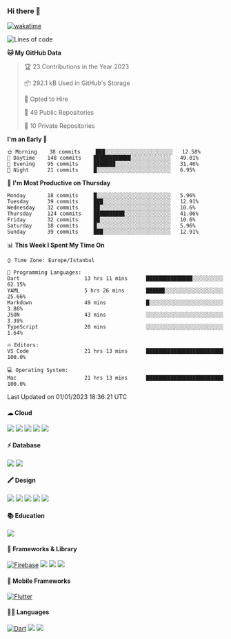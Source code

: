 ### Hi there 👋

[![wakatime](https://wakatime.com/badge/user/35d9e342-a492-47fe-97ca-8b6bc19cedb2.svg)](https://wakatime.com/@35d9e342-a492-47fe-97ca-8b6bc19cedb2)

<!--
**ska2519/ska2519** is a ✨ _special_ ✨ repository because its `README.md` (this file) appears on your GitHub profile.

Here are some ideas to get you started:

- 🔭 I’m currently working on ...
- 🌱 I’m currently learning ...
- 👯 I’m looking to collaborate on ...
- 🤔 I’m looking for help with ...
- 💬 Ask me about ...
- 📫 How to reach me: ...
- 😄 Pronouns: ...
- ⚡ Fun fact: ...
-->

<!--START_SECTION:waka-->
![Lines of code](https://img.shields.io/badge/From%20Hello%20World%20I%27ve%20Written-2%20Million%20lines%20of%20code-blue)

**🐱 My GitHub Data** 

> 🏆 23 Contributions in the Year 2023
 > 
> 📦 292.1 kB Used in GitHub's Storage 
 > 
> 💼 Opted to Hire
 > 
> 📜 49 Public Repositories 
 > 
> 🔑 10 Private Repositories  
 > 
**I'm an Early 🐤** 

```text
🌞 Morning    38 commits     ███░░░░░░░░░░░░░░░░░░░░░░   12.58% 
🌆 Daytime    148 commits    ████████████░░░░░░░░░░░░░   49.01% 
🌃 Evening    95 commits     ███████░░░░░░░░░░░░░░░░░░   31.46% 
🌙 Night      21 commits     █░░░░░░░░░░░░░░░░░░░░░░░░   6.95%

```
📅 **I'm Most Productive on Thursday** 

```text
Monday       18 commits     █░░░░░░░░░░░░░░░░░░░░░░░░   5.96% 
Tuesday      39 commits     ███░░░░░░░░░░░░░░░░░░░░░░   12.91% 
Wednesday    32 commits     ██░░░░░░░░░░░░░░░░░░░░░░░   10.6% 
Thursday     124 commits    ██████████░░░░░░░░░░░░░░░   41.06% 
Friday       32 commits     ██░░░░░░░░░░░░░░░░░░░░░░░   10.6% 
Saturday     18 commits     █░░░░░░░░░░░░░░░░░░░░░░░░   5.96% 
Sunday       39 commits     ███░░░░░░░░░░░░░░░░░░░░░░   12.91%

```


📊 **This Week I Spent My Time On** 

```text
⌚︎ Time Zone: Europe/Istanbul

💬 Programming Languages: 
Dart                     13 hrs 11 mins      ███████████████░░░░░░░░░░   62.15% 
YAML                     5 hrs 26 mins       ██████░░░░░░░░░░░░░░░░░░░   25.66% 
Markdown                 49 mins             █░░░░░░░░░░░░░░░░░░░░░░░░   3.86% 
JSON                     43 mins             ░░░░░░░░░░░░░░░░░░░░░░░░░   3.39% 
TypeScript               20 mins             ░░░░░░░░░░░░░░░░░░░░░░░░░   1.64%

🔥 Editors: 
VS Code                  21 hrs 13 mins      █████████████████████████   100.0%

💻 Operating System: 
Mac                      21 hrs 13 mins      █████████████████████████   100.0%

```


 Last Updated on 01/01/2023 18:36:21 UTC
<!--END_SECTION:waka-->


#### ☁ Cloud
<img src="https://img.shields.io/badge/Amazon_AWS-FF9900?style=for-the-badge&logo=amazonaws&logoColor=white"> <img src="https://img.shields.io/badge/circleci-343434?style=for-the-badge&logo=circleci&logoColor=white"> <img src="https://img.shields.io/badge/Codemagic-F45E3F?style=for-the-badge&logo=Codemagic&logoColor=white"> <img src="https://img.shields.io/badge/GitHub_Actions-2088FF?style=for-the-badge&logo=github-actions&logoColor=white"> <img src="https://img.shields.io/badge/Google_Cloud-4285F4?style=for-the-badge&logo=google-cloud&logoColor=white">

#### ⚡ Database
<img src="https://img.shields.io/badge/PostgreSQL-316192?style=for-the-badge&logo=postgresql&logoColor=white"> <img src="https://img.shields.io/badge/Supabase-181818?style=for-the-badge&logo=supabase&logoColor=white"> 

#### 🖍 Design
<img src="https://img.shields.io/badge/Adobe%20XD-470137?style=for-the-badge&logo=Adobe%20XD&logoColor=#FF61F6"> <img src="https://img.shields.io/badge/Behance-0054F7?style=for-the-badge&logo=behance&logoColor=white"> <img src="https://img.shields.io/badge/Canva-%2300C4CC.svg?&style=for-the-badge&logo=Canva&logoColor=white"> <img src="https://img.shields.io/badge/Dribbble-EA4C89?style=for-the-badge&logo=dribbble&logoColor=white"> <img src="https://img.shields.io/badge/Figma-F24E1E?style=for-the-badge&logo=figma&logoColor=white">

#### 📚 Education
<img src="https://img.shields.io/badge/Udemy-EC5252?style=for-the-badge&logo=Udemy&logoColor=white">

#### 🚀 Frameworks & Library
[![Firebase](https://img.shields.io/badge/firebase-ffca28?style=for-the-badge&logo=firebase&logoColor=black)](https://firebase.google.com) <img src="https://img.shields.io/badge/Markdown-000000?style=for-the-badge&logo=markdown&logoColor=white"> <img src ="https://img.shields.io/badge/npm-CB3837?style=for-the-badge&logo=npm&logoColor=white"> <img src="https://img.shields.io/badge/Postman-FF6C37?style=for-the-badge&logo=Postman&logoColor=white">

#### 📱 Mobile Frameworks
[![Flutter](https://img.shields.io/badge/Flutter-02569B?style=for-the-badge&logo=flutter&logoColor=whit)](https://flutter.dev)

#### 👩‍💻 Languages
[![Dart](https://img.shields.io/badge/Dart-0175C2?style=for-the-badge&logo=dart&logoColor=white)](https://dart.dev) <img src="https://img.shields.io/badge/TypeScript-007ACC?style=for-the-badge&logo=typescript&logoColor=white"> <img src="https://img.shields.io/badge/json-5E5C5C?style=for-the-badge&logo=json&logoColor=white">



